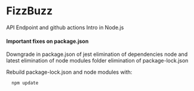 # FizzBuzz
API Endpoint and github actions Intro in Node.js

#### Important fixes on package.json
Downgrade in package.json of jest
elimination of dependencies node and latest
elimination of node modules folder 
elimination of package-lock.json

Rebuild package-lock.json and node modules with:

```node
  npm update
```
